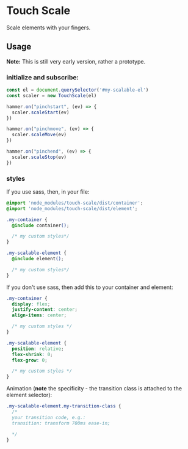 # Touch Scale
Scale elements with your fingers.

## Usage
**Note:** This is still very early version, rather a prototype.

### initialize and subscribe:
```javascript
const el = document.querySelector('#my-scalable-el')
const scaler = new TouchScale(el)

hammer.on("pinchstart", (ev) => {
  scaler.scaleStart(ev)
})

hammer.on("pinchmove", (ev) => {
  scaler.scaleMove(ev)
})

hammer.on("pinchend", (ev) => {
  scaler.scaleStop(ev)
})
```

### styles

If you use sass, then, in your file:

```css
@import 'node_modules/touch-scale/dist/container';
@import 'node_modules/touch-scale/dist/element';

.my-container {
  @include container();

  /* my custom styles*/
}

.my-scalable-element {
  @include element();

  /* my custom styles*/
}
```

If you don't use sass, then add this to your container and element:

```css
.my-container {
  display: flex;
  justify-content: center;
  align-items: center;

  /* my custom styles */  
}

.my-scalable-element {
  position: relative;
  flex-shrink: 0;
  flex-grow: 0;

  /* my custom styles */
}
```

Animation (**note** the specificity - the transition class is attached to the element selector):

```css
.my-scalable-element.my-transition-class {
  /*
  your transition code, e.g.:
  transition: transform 700ms ease-in;

  */
}
```
